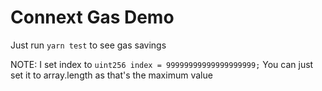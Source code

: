 # Connext Gas Demo

Just run `yarn test` to see gas savings

NOTE: I set index to  `uint256 index = 99999999999999999999;`
You can just set it to array.length as that's the maximum value
